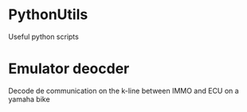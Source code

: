 # PythonUtils
Useful python scripts

# Emulator deocder
Decode de communication on the k-line between IMMO and ECU on a yamaha bike

